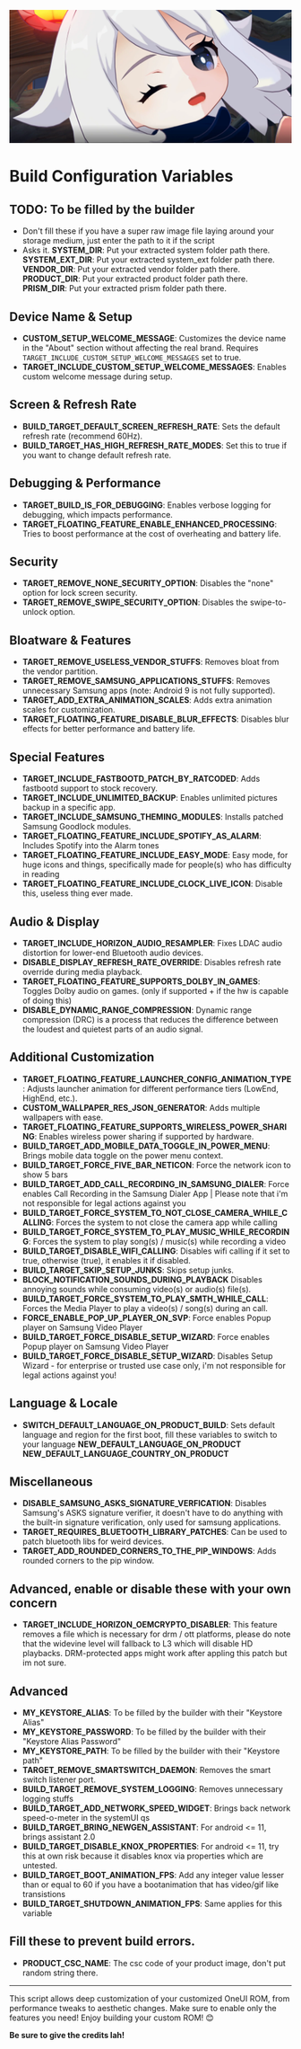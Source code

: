 ![emergency_food_again](https://github.com/forsaken-heart24/i_dont_want_to_be_an_weirdo/blob/main/banner_images/emergency_food_again.png?raw=true)

# Build Configuration Variables

## TODO: To be filled by the builder
- Don't fill these if you have a super raw image file laying around your storage medium, just enter the path to it if the script
- Asks it.
**SYSTEM_DIR**: Put your extracted system folder path there.
**SYSTEM_EXT_DIR**: Put your extracted system_ext folder path there.
**VENDOR_DIR**: Put your extracted vendor folder path there.
**PRODUCT_DIR**: Put your extracted product folder path there.
**PRISM_DIR**: Put your extracted prism folder path there.

## Device Name & Setup
- **CUSTOM_SETUP_WELCOME_MESSAGE**: Customizes the device name in the "About" section without affecting the real brand. Requires `TARGET_INCLUDE_CUSTOM_SETUP_WELCOME_MESSAGES` set to true.
- **TARGET_INCLUDE_CUSTOM_SETUP_WELCOME_MESSAGES**: Enables custom welcome message during setup.

## Screen & Refresh Rate
- **BUILD_TARGET_DEFAULT_SCREEN_REFRESH_RATE**: Sets the default refresh rate (recommend 60Hz).
- **BUILD_TARGET_HAS_HIGH_REFRESH_RATE_MODES**: Set this to true if you want to change default refresh rate.

## Debugging & Performance
- **TARGET_BUILD_IS_FOR_DEBUGGING**: Enables verbose logging for debugging, which impacts performance.
- **TARGET_FLOATING_FEATURE_ENABLE_ENHANCED_PROCESSING**: Tries to boost performance at the cost of overheating and battery life.

## Security
- **TARGET_REMOVE_NONE_SECURITY_OPTION**: Disables the "none" option for lock screen security.
- **TARGET_REMOVE_SWIPE_SECURITY_OPTION**: Disables the swipe-to-unlock option.

## Bloatware & Features
- **TARGET_REMOVE_USELESS_VENDOR_STUFFS**: Removes bloat from the vendor partition.
- **TARGET_REMOVE_SAMSUNG_APPLICATIONS_STUFFS**: Removes unnecessary Samsung apps (note: Android 9 is not fully supported).
- **TARGET_ADD_EXTRA_ANIMATION_SCALES**: Adds extra animation scales for customization.
- **TARGET_FLOATING_FEATURE_DISABLE_BLUR_EFFECTS**: Disables blur effects for better performance and battery life.

## Special Features
- **TARGET_INCLUDE_FASTBOOTD_PATCH_BY_RATCODED**: Adds fastbootd support to stock recovery.
- **TARGET_INCLUDE_UNLIMITED_BACKUP**: Enables unlimited pictures backup in a specific app.
- **TARGET_INCLUDE_SAMSUNG_THEMING_MODULES**: Installs patched Samsung Goodlock modules.
- **TARGET_FLOATING_FEATURE_INCLUDE_SPOTIFY_AS_ALARM**: Includes Spotify into the Alarm tones
- **TARGET_FLOATING_FEATURE_INCLUDE_EASY_MODE**: Easy mode, for huge icons and things, specifically made for people(s) who has difficulty in reading
- **TARGET_FLOATING_FEATURE_INCLUDE_CLOCK_LIVE_ICON**: Disable this, useless thing ever made.

## Audio & Display
- **TARGET_INCLUDE_HORIZON_AUDIO_RESAMPLER**: Fixes LDAC audio distortion for lower-end Bluetooth audio devices.
- **DISABLE_DISPLAY_REFRESH_RATE_OVERRIDE**: Disables refresh rate override during media playback.
- **TARGET_FLOATING_FEATURE_SUPPORTS_DOLBY_IN_GAMES**: Toggles Dolby audio on games. (only if supported + if the hw is capable of doing this)
- **DISABLE_DYNAMIC_RANGE_COMPRESSION**: Dynamic range compression (DRC) is a process that reduces the difference between the loudest and quietest parts of an audio signal.

## Additional Customization
- **TARGET_FLOATING_FEATURE_LAUNCHER_CONFIG_ANIMATION_TYPE**: Adjusts launcher animation for different performance tiers (LowEnd, HighEnd, etc.).
- **CUSTOM_WALLPAPER_RES_JSON_GENERATOR**: Adds multiple wallpapers with ease.
- **TARGET_FLOATING_FEATURE_SUPPORTS_WIRELESS_POWER_SHARING**: Enables wireless power sharing if supported by hardware.
- **BUILD_TARGET_ADD_MOBILE_DATA_TOGGLE_IN_POWER_MENU**: Brings mobile data toggle on the power menu context.
- **BUILD_TARGET_FORCE_FIVE_BAR_NETICON**: Force the network icon to show 5 bars
- **BUILD_TARGET_ADD_CALL_RECORDING_IN_SAMSUNG_DIALER**: Force enables Call Recording in the Samsung Dialer App | Please note that i'm not responsible for legal actions against you
- **BUILD_TARGET_FORCE_SYSTEM_TO_NOT_CLOSE_CAMERA_WHILE_CALLING**: Forces the system to not close the camera app while calling
- **BUILD_TARGET_FORCE_SYSTEM_TO_PLAY_MUSIC_WHILE_RECORDING**: Forces the system to play song(s) / music(s) while recording a video
- **BUILD_TARGET_DISABLE_WIFI_CALLING**: Disables wifi calling if it set to true, otherwise (true), it enables it if disabled.
- **BUILD_TARGET_SKIP_SETUP_JUNKS**: Skips setup junks.
- **BLOCK_NOTIFICATION_SOUNDS_DURING_PLAYBACK** Disables annoying sounds while consuming video(s) or audio(s) file(s).
- **BUILD_TARGET_FORCE_SYSTEM_TO_PLAY_SMTH_WHILE_CALL**: Forces the Media Player to play a video(s) / song(s) during an call.
- **FORCE_ENABLE_POP_UP_PLAYER_ON_SVP**: Force enables Popup player on Samsung Video Player
- **BUILD_TARGET_FORCE_DISABLE_SETUP_WIZARD**: Force enables Popup player on Samsung Video Player
- **BUILD_TARGET_FORCE_DISABLE_SETUP_WIZARD**: Disables Setup Wizard - for enterprise or trusted use case only, i'm not responsible for legal actions against you!

## Language & Locale
- **SWITCH_DEFAULT_LANGUAGE_ON_PRODUCT_BUILD**: Sets default language and region for the first boot, fill these variables to switch to your language **NEW_DEFAULT_LANGUAGE_ON_PRODUCT** **NEW_DEFAULT_LANGUAGE_COUNTRY_ON_PRODUCT**

## Miscellaneous 
- **DISABLE_SAMSUNG_ASKS_SIGNATURE_VERFICATION**: Disables Samsung's ASKS signature verifier, it doesn't have to do anything with the built-in signature verification, only used for samsung applications.
- **TARGET_REQUIRES_BLUETOOTH_LIBRARY_PATCHES**: Can be used to patch bluetooth libs for weird devices.
- **TARGET_ADD_ROUNDED_CORNERS_TO_THE_PIP_WINDOWS**: Adds rounded corners to the pip window.

## Advanced, enable or disable these with your own concern
- **TARGET_INCLUDE_HORIZON_OEMCRYPTO_DISABLER**: This feature removes a file which is necessary for drm / ott platforms, please do note that the widevine level will fallback to L3 which will disable HD playbacks. DRM-protected apps might work after appling this patch but im not sure.

## Advanced
- **MY_KEYSTORE_ALIAS**: To be filled by the builder with their "Keystore Alias"
- **MY_KEYSTORE_PASSWORD**: To be filled by the builder with their "Keystore Alias Password"
- **MY_KEYSTORE_PATH**: To be filled by the builder with their "Keystore path"
- **TARGET_REMOVE_SMARTSWITCH_DAEMON**: Removes the smart switch listener port.
- **BUILD_TARGET_REMOVE_SYSTEM_LOGGING**: Removes unnecessary logging stuffs
- **BUILD_TARGET_ADD_NETWORK_SPEED_WIDGET**: Brings back network speed-o-meter in the systemUI qs 
- **BUILD_TARGET_BRING_NEWGEN_ASSISTANT**: For android <= 11, brings assistant 2.0
- **BUILD_TARGET_DISABLE_KNOX_PROPERTIES**: For android <= 11, try this at own risk because it disables knox via properties which are untested.
- **BUILD_TARGET_BOOT_ANIMATION_FPS**: Add any integer value lesser than or equal to 60 if you have a bootanimation that has video/gif like transistions
- **BUILD_TARGET_SHUTDOWN_ANIMATION_FPS**: Same applies for this variable

## Fill these to prevent build errors.
- **PRODUCT_CSC_NAME**: The csc code of your product image, don't put random string there.

---

This script allows deep customization of your customized OneUI ROM, from performance tweaks to aesthetic changes. Make sure to enable only the features you need! Enjoy building your custom ROM! 😊

**Be sure to give the credits lah!**